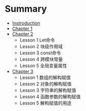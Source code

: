 # Summary

* [Instroduction](README.md)
* [Chapter 1](chapter1.md)
* [Chapter 2](chapter-2.md)
  * Lesson 1 Let命令
  * Lesson 2 块级作用域
  * Lesson 3 const命令
  * Lesson 4 跨模块常量
  * Lesson 5 全局变量属性
* [Chapter 3](chapter-3.md)
  * Lesson 1 数组的解构赋值
  * Lesson 2 对象的解构赋值
  * Lesson 3 字符串的解构赋值
  * Lesson 4 函数参数的解构赋值
  * Lesson 5 解构赋值的用途

